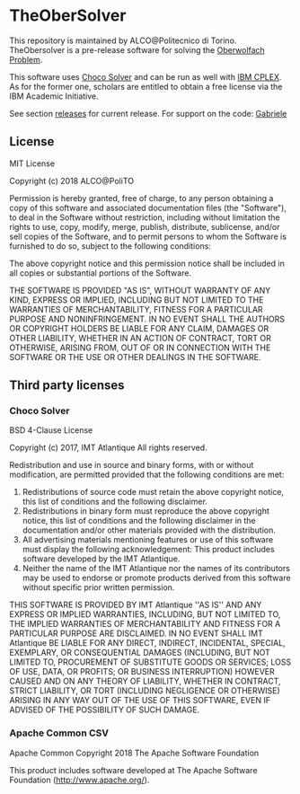 # TheOberSolver
This repository is maintained by ALCO@Politecnico di Torino.
TheObersolver is a pre-release software for solving the [Oberwolfach Problem](https://en.m.wikipedia.org/wiki/Oberwolfach_problem).

This software uses [Choco Solver](http://www.choco-solver.org) and can be run as well with [IBM CPLEX](https://developer.ibm.com/academic/). As for the former one, scholars are entitled to obtain a free license via the IBM Academic Initiative.

See section [releases](https://github.com/ALCO-PoliTO/TheOberSolver/releases) for current release.
For support on the code: [Gabriele](http://dragotto.net)

## License

MIT License

Copyright (c) 2018 ALCO@PoliTO

Permission is hereby granted, free of charge, to any person obtaining a copy
of this software and associated documentation files (the "Software"), to deal
in the Software without restriction, including without limitation the rights
to use, copy, modify, merge, publish, distribute, sublicense, and/or sell
copies of the Software, and to permit persons to whom the Software is
furnished to do so, subject to the following conditions:

The above copyright notice and this permission notice shall be included in all
copies or substantial portions of the Software.

THE SOFTWARE IS PROVIDED "AS IS", WITHOUT WARRANTY OF ANY KIND, EXPRESS OR
IMPLIED, INCLUDING BUT NOT LIMITED TO THE WARRANTIES OF MERCHANTABILITY,
FITNESS FOR A PARTICULAR PURPOSE AND NONINFRINGEMENT. IN NO EVENT SHALL THE
AUTHORS OR COPYRIGHT HOLDERS BE LIABLE FOR ANY CLAIM, DAMAGES OR OTHER
LIABILITY, WHETHER IN AN ACTION OF CONTRACT, TORT OR OTHERWISE, ARISING FROM,
OUT OF OR IN CONNECTION WITH THE SOFTWARE OR THE USE OR OTHER DEALINGS IN THE
SOFTWARE.

## Third party licenses

### Choco Solver
BSD 4-Clause License

Copyright (c) 2017, IMT Atlantique
All rights reserved.

Redistribution and use in source and binary forms, with or without
modification, are permitted provided that the following conditions are met:
1. Redistributions of source code must retain the above copyright
   notice, this list of conditions and the following disclaimer.
2. Redistributions in binary form must reproduce the above copyright
   notice, this list of conditions and the following disclaimer in the
   documentation and/or other materials provided with the distribution.
3. All advertising materials mentioning features or use of this software
   must display the following acknowledgement:
   This product includes software developed by the IMT Atlantique.
4. Neither the name of the IMT Atlantique nor the
   names of its contributors may be used to endorse or promote products
   derived from this software without specific prior written permission.

THIS SOFTWARE IS PROVIDED BY IMT Atlantique ''AS IS'' AND ANY
EXPRESS OR IMPLIED WARRANTIES, INCLUDING, BUT NOT LIMITED TO, THE IMPLIED
WARRANTIES OF MERCHANTABILITY AND FITNESS FOR A PARTICULAR PURPOSE ARE
DISCLAIMED. IN NO EVENT SHALL IMT Atlantique BE LIABLE FOR ANY
DIRECT, INDIRECT, INCIDENTAL, SPECIAL, EXEMPLARY, OR CONSEQUENTIAL DAMAGES
(INCLUDING, BUT NOT LIMITED TO, PROCUREMENT OF SUBSTITUTE GOODS OR SERVICES;
LOSS OF USE, DATA, OR PROFITS; OR BUSINESS INTERRUPTION) HOWEVER CAUSED AND
ON ANY THEORY OF LIABILITY, WHETHER IN CONTRACT, STRICT LIABILITY, OR TORT
(INCLUDING NEGLIGENCE OR OTHERWISE) ARISING IN ANY WAY OUT OF THE USE OF THIS
SOFTWARE, EVEN IF ADVISED OF THE POSSIBILITY OF SUCH DAMAGE.

### Apache Common CSV
Apache Common
Copyright 2018 The Apache Software Foundation

This product includes software developed at
The Apache Software Foundation (http://www.apache.org/).

